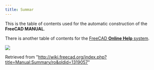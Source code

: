 ```yaml
---
title: Summar
---
```


This is the table of contents used for the automatic construction of the **FreeCAD MANUAL**.

There is another table of contents for the [FreeCAD **Online Help** system](/Online_Help_Toc "Online Help Toc").

![](/images/Crystal_Clear_manual.png)

Retrieved from "<http://wiki.freecad.org/index.php?title=Manual:Summary/ro&oldid=1319057>"
